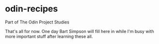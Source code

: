 # odin-recipes

Part of The Odin Project Studies

That's all for now. One day Bart Simpson will fill here in while I'm busy with more important stuff after learning these all.

